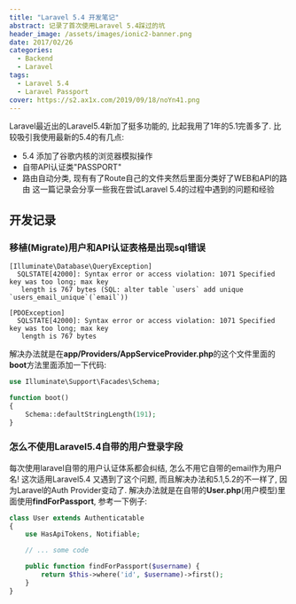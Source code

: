 ```yaml
---
title: "Laravel 5.4 开发笔记"
abstract: 记录了首次使用Laravel 5.4踩过的坑
header_image: /assets/images/ionic2-banner.png
date: 2017/02/26
categories:
  - Backend
  - Laravel
tags:
  - Laravel 5.4
  - Laravel Passport
cover: https://s2.ax1x.com/2019/09/18/noYn41.png
---
```


Laravel最近出的Laravel5.4新加了挺多功能的, 比起我用了1年的5.1完善多了. 比较吸引我使用最新的5.4的有几点:
+ 5.4 添加了谷歌内核的浏览器模拟操作
+ 自带API认证类"PASSPORT"
+ 路由自动分类, 现有有了Route自己的文件夹然后里面分类好了WEB和API的路由
这一篇记录会分享一些我在尝试Laravel 5.4的过程中遇到的问题和经验

## 开发记录

### 移植(Migrate)用户和API认证表格是出现sql错误

```console
[Illuminate\Database\QueryException]                                                         
  SQLSTATE[42000]: Syntax error or access violation: 1071 Specified key was too long; max key  
   length is 767 bytes (SQL: alter table `users` add unique `users_email_unique`(`email`))   
```

```console
[PDOException]                                                                               
  SQLSTATE[42000]: Syntax error or access violation: 1071 Specified key was too long; max key  
   length is 767 bytes  
```

解决办法就是在**app/Providers/AppServiceProvider.php**的这个文件里面的**boot**方法里面添加一下代码:

```php
use Illuminate\Support\Facades\Schema;

function boot()
{
    Schema::defaultStringLength(191);
}
```

### 怎么不使用Laravel5.4自带的用户登录字段
每次使用laravel自带的用户认证体系都会纠结, 怎么不用它自带的email作为用户名!
这次适用Laravel5.4 又遇到了这个问题, 而且解决办法和5.1,5.2的不一样了, 因为Laravel的Auth Provider变动了.
解决办法就是在自带的**User.php**(用户模型)里面使用**findForPassport**, 参考一下例子:

```php
class User extends Authenticatable
{
    use HasApiTokens, Notifiable;

    // ... some code

    public function findForPassport($username) {
        return $this->where('id', $username)->first();
    }
}
```

